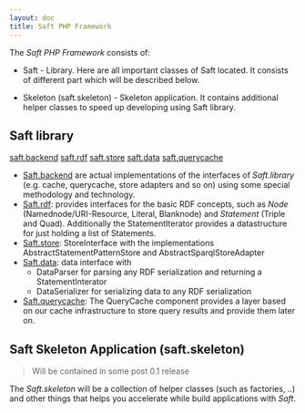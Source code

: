 ```yaml
---
layout: doc
title: Saft PHP Framework
---
```


The _Saft PHP Framework_ consists of:
- Saft - Library. Here are all important classes of Saft located. It consists of different part which will be described below.

- Skeleton (saft.skeleton) - Skeleton application. It contains additional helper classes to speed up developing using Saft library.


## Saft library

<a class="btn" href="backends">saft.backend</a>
<a class="btn" href="rdf">saft.rdf</a>
<a class="btn" href="store">saft.store</a>
<a class="btn" href="data">saft.data</a>
<a class="btn" href="querycache">saft.querycache</a>

* [Saft.backend](backends) are actual implementations of the interfaces of _Saft.library_ (e.g. cache, querycache, store adapters and so on) using some special methodology and technology.
* [Saft.rdf](rdf): provides interfaces for the basic RDF concepts, such as _Node_ (Namednode/URI-Resource, Literal, Blanknode) and _Statement_ (Triple and Quad). Additionally the StatementIterator provides a datastructure for just holding a list of Statements.
* [Saft.store](store): StoreInterface with the implementations AbstractStatementPatternStore and AbstractSparqlStoreAdapter
* [Saft.data](data): data interface with
    * DataParser for parsing any RDF serialization and returning a StatementInterator
    * DataSerializer for serializing data to any RDF serialization
* [Saft.querycache](querycache): The QueryCache component provides a layer based on our cache infrastructure to store query results and provide them later on.

## Saft Skeleton Application (saft.skeleton)
> Will be contained in some post 0.1 release

The _Saft.skeleton_ will be a collection of helper classes (such as factories, ..) and other things that helps you accelerate while build applications with _Saft_.
